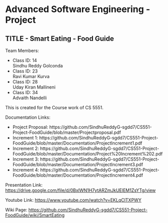 # Advanced Software Engineering - Project

<h2> TITLE - Smart Eating - Food Guide</h2>

Team Members:

<ul>
<li>Class ID: 14 <br/> Sindhu Reddy Golconda </li>
<li>Class ID: 23 <br/> Ravi Kumar Kurva </li>
<li>Class ID: 28 <br/> Uday Kiran Mallineni </li>
<li>Class ID: 34 <br/> Advaith Nandelli </li>
</ul>

This is created for the Course work of CS 5551.

Documentation Links:

<ul>
<li>Project Proposal: https://github.com/SindhuReddyG-sgdd7/CS551-Project-FoodGuide/blob/master/Projectproposal.pdf</li>
<li>Increment 1: https://github.com/SindhuReddyG-sgdd7/CS551-Project-FoodGuide/blob/master/Documentation/ProjectIncrement1.pdf</li>
<li>Increment 2: https://github.com/SindhuReddyG-sgdd7/CS551-Project-FoodGuide/blob/master/Documentation/Project%20Increment%202.pdf</li>
<li>Increment 3: https://github.com/SindhuReddyG-sgdd7/CS551-Project-FoodGuide/blob/master/Documentation/ProjectIncrement3.pdf</li>
<li>Increment 4: https://github.com/SindhuReddyG-sgdd7/CS551-Project-FoodGuide/blob/master/Documentation/ProjectIncrement4.pdf</li>
</ul>

Presentation Link: https://drive.google.com/file/d/0BxlWN1H7ytARZmJkUElEM1ZsYTg/view

Youtube Link: https://www.youtube.com/watch?v=EKLqClTXPWY

Wiki Page: https://github.com/SindhuReddyG-sgdd7/CS551-Project-FoodGuide/wiki/SmartEating
